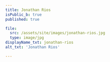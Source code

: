 ```yaml
---
title: Jonathan Rios
isPublic_b: true
published: true

file:
  src: /assets/site/images/jonathan-rios.jpg
  type: image/jpg
displayName_txt: jonathan-rios
alt_txt: 'Jonathan Rios'

---
```


